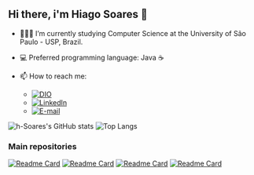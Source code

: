 ## Hi there, i'm Hiago Soares 👋

- 📖🧑‍💻 I’m currently studying Computer Science at the University of São Paulo - USP, Brazil.
- 💻 Preferred programming language: Java ☕
- 📫 How to reach me:
  
  - [![DIO](https://img.shields.io/badge/DIO-FFFFFF?style=for-the-badge&logo=none&color=000000)](https://web.dio.me/users/hiagosoares002?tab=skills)
  - [![LinkedIn](https://img.shields.io/badge/LinkedIn-0077B5?style=for-the-badge&logo=linkedin&logoColor=white)](https://www.linkedin.com/in/hiago-soares-de-araujo-96840a271/)
  - [![E-mail](https://img.shields.io/badge/Gmail-D14836?style=for-the-badge&logo=gmail&logoColor=white)](mailto:hiagosoares002@gmail.com)

![h-Soares's GitHub stats](https://github-readme-stats.vercel.app/api?username=h-Soares&show_icons=true&theme=radical)
![Top Langs](https://github-readme-stats.vercel.app/api/top-langs/?username=h-Soares&hide_progress=false&layout=compact&theme=radical)

### Main repositories

[![Readme Card](https://github-readme-stats.vercel.app/api/pin/?username=h-Soares&repo=product-order-api&theme=radical)](https://github.com/h-Soares/product-order-api)
[![Readme Card](https://github-readme-stats.vercel.app/api/pin/?username=h-Soares&repo=spring-boot-first-project&theme=radical)](https://github.com/h-Soares/spring-boot-first-project)
[![Readme Card](https://github-readme-stats.vercel.app/api/pin/?username=h-Soares&repo=learning-java-poo&theme=radical)](https://github.com/h-Soares/learning-java-poo)
[![Readme Card](https://github-readme-stats.vercel.app/api/pin/?username=h-Soares&repo=USP-repository&theme=radical)](https://github.com/h-Soares/USP-repository) 
